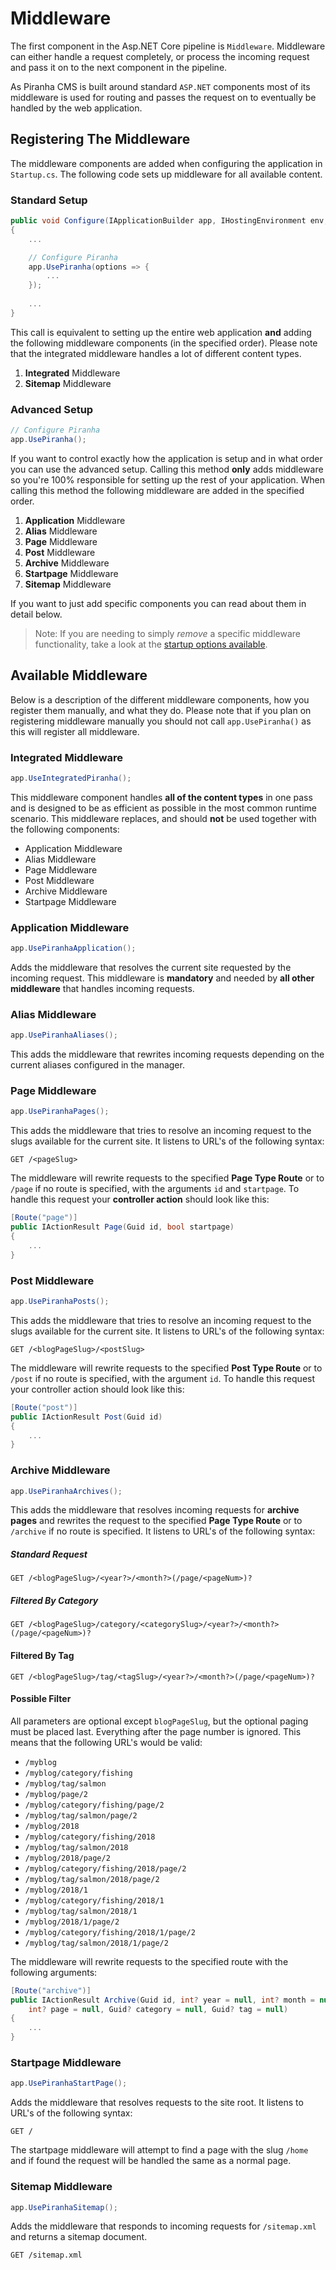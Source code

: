 # Middleware

The first component in the Asp.NET Core pipeline is `Middleware`. Middleware can either handle a request completely, or process the incoming request and pass it on to the next component in the pipeline.

As Piranha CMS is built around standard `ASP.NET` components most of its middleware is used for routing and passes the request on to eventually be handled by the web application.

## Registering The Middleware

The middleware components are added when configuring the application in `Startup.cs`. The following code sets up middleware for all available content.

### Standard Setup

~~~ csharp
public void Configure(IApplicationBuilder app, IHostingEnvironment env, IApi api)
{
    ...

    // Configure Piranha
    app.UsePiranha(options => {
        ...
    });
    
    ...
}
~~~

This call is equivalent to setting up the entire web application **and** adding the following middleware components (in the specified order). Please note that the integrated middleware handles a lot of different content types.

1. **Integrated** Middleware
2. **Sitemap** Middleware

### Advanced Setup

~~~ csharp
// Configure Piranha
app.UsePiranha();
~~~

If you want to control exactly how the application is setup and in what order you can use the advanced setup. Calling this method **only** adds middleware so you're 100% responsible for setting up the rest of your application. When calling this method the following middleware are added in the specified order.

1. **Application** Middleware
2. **Alias** Middleware
3. **Page** Middleware
4. **Post** Middleware
5. **Archive** Middleware
6. **Startpage** Middleware
7. **Sitemap** Middleware

If you want to just add specific components you can read about them in detail below.

> Note: If you are needing to simply _remove_ a specific middleware functionality, take a look at the [startup options available](../basics/startup-options).

## Available Middleware

Below is a description of the different middleware components, how you register them manually, and what they do. Please note that if you plan on registering middleware manually you should not call `app.UsePiranha()` as this will register all middleware.

### Integrated Middleware

~~~ csharp
app.UseIntegratedPiranha();
~~~

This middleware component handles **all of the content types** in one pass and is designed to be as efficient as possible in the most common runtime scenario. This middleware replaces, and should **not** be used together with the following components:

* Application Middleware
* Alias Middleware
* Page Middleware
* Post Middleware
* Archive Middleware
* Startpage Middleware

### Application Middleware

~~~ csharp
app.UsePiranhaApplication();
~~~

Adds the middleware that resolves the current site requested by the incoming request. This middleware is **mandatory** and needed by **all other middleware** that handles incoming requests.

### Alias Middleware

~~~ csharp
app.UsePiranhaAliases();
~~~

This adds the middleware that rewrites incoming requests depending on the current aliases configured in the manager.

### Page Middleware

~~~ csharp
app.UsePiranhaPages();
~~~

This adds the middleware that tries to resolve an incoming request to the slugs available for the current site. It listens to URL's of the following syntax:

`GET /<pageSlug>`

The middleware will rewrite requests to the specified **Page Type Route** or to `/page` if no route is specified, with the arguments `id` and `startpage`. To handle this request your **controller action** should look like this:

~~~ csharp
[Route("page")]
public IActionResult Page(Guid id, bool startpage)
{
    ...
}
~~~

### Post Middleware

~~~ csharp
app.UsePiranhaPosts();
~~~

This adds the middleware that tries to resolve an incoming request to the slugs available for the current site. It listens to URL's of the following syntax:

`GET /<blogPageSlug>/<postSlug>`

The middleware will rewrite requests to the specified **Post Type Route** or to `/post` if no route is specified, with the argument `id`. To handle this request your controller action should look like this:

~~~ csharp
[Route("post")]
public IActionResult Post(Guid id)
{
    ...
}
~~~

### Archive Middleware

~~~ csharp
app.UsePiranhaArchives();
~~~

This adds the middleware that resolves incoming requests for **archive pages** and rewrites the request to the specified **Page Type Route** or to `/archive` if no route is specified. It listens to URL's of the following syntax:

##### Standard Request

`GET /<blogPageSlug>/<year?>/<month?>(/page/<pageNum>)?`

##### Filtered By Category

`GET /<blogPageSlug>/category/<categorySlug>/<year?>/<month?>(/page/<pageNum>)?`

#### Filtered By Tag

`GET /<blogPageSlug>/tag/<tagSlug>/<year?>/<month?>(/page/<pageNum>)?`

#### Possible Filter

All parameters are optional except `blogPageSlug`, but the optional paging must be placed last. Everything after the page number is ignored. This means that the following URL's would be valid:

* `/myblog`
* `/myblog/category/fishing`
* `/myblog/tag/salmon`
* `/myblog/page/2`
* `/myblog/category/fishing/page/2`
* `/myblog/tag/salmon/page/2`
* `/myblog/2018`
* `/myblog/category/fishing/2018`
* `/myblog/tag/salmon/2018`
* `/myblog/2018/page/2`
* `/myblog/category/fishing/2018/page/2`
* `/myblog/tag/salmon/2018/page/2`
* `/myblog/2018/1`
* `/myblog/category/fishing/2018/1`
* `/myblog/tag/salmon/2018/1`
* `/myblog/2018/1/page/2`
* `/myblog/category/fishing/2018/1/page/2`
* `/myblog/tag/salmon/2018/1/page/2`

The middleware will rewrite requests to the specified route with the following arguments:

~~~ csharp
[Route("archive")]
public IActionResult Archive(Guid id, int? year = null, int? month = null,
    int? page = null, Guid? category = null, Guid? tag = null)
{
    ...
}
~~~

### Startpage Middleware

~~~ csharp
app.UsePiranhaStartPage();
~~~

Adds the middleware that resolves requests to the site root. It listens to URL's of the following syntax:

`GET /`

The startpage middleware will attempt to find a page with the slug `/home` and if found the request will be handled the same as a normal page.

### Sitemap Middleware

~~~ csharp
app.UsePiranhaSitemap();
~~~

Adds the middleware that responds to incoming requests for `/sitemap.xml` and returns a sitemap document.

`GET /sitemap.xml`
